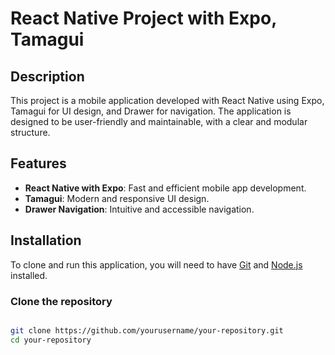 # React Native Project with Expo, Tamagui

## Description

This project is a mobile application developed with React Native using Expo, Tamagui for UI design, and Drawer for navigation. The application is designed to be user-friendly and maintainable, with a clear and modular structure.

## Features

- **React Native with Expo**: Fast and efficient mobile app development.
- **Tamagui**: Modern and responsive UI design.
- **Drawer Navigation**: Intuitive and accessible navigation.

## Installation

To clone and run this application, you will need to have [Git](https://git-scm.com) and [Node.js](https://nodejs.org/en/download/) installed.

### Clone the repository

```bash

git clone https://github.com/yourusername/your-repository.git
cd your-repository
